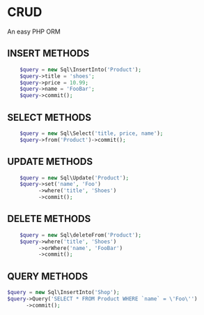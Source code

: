 # CRUD
An easy PHP ORM

INSERT METHODS
------- 
```php 
    $query = new Sql\InsertInto('Product');
    $query->title = 'shoes';
    $query->price = 10.99;
    $query->name = 'FooBar';
    $query->commit();
```
SELECT METHODS
-------
```php
    $query = new Sql\Select('title, price, name');
    $query->from('Product')->commit();
```   

UPDATE METHODS
-------
```php
    $query = new Sql\Update('Product');
    $query->set('name', 'Foo')
    	  ->where('title', 'Shoes')
          ->commit();
```
DELETE METHODS
-------
```php
    $query = new Sql\deleteFrom('Product');
    $query->where('title', 'Shoes')
    	  ->orWhere('name', 'FooBar')
          ->commit(); 
```    
QUERY METHODS
-------
```php
$query = new Sql\InsertInto('Shop');
$query->Query('SELECT * FROM Product WHERE `name` = \'Foo\'')
      ->commit();
```    

